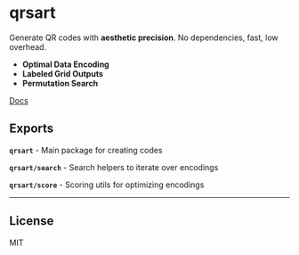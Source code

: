 # qrsart

Generate QR codes with **aesthetic precision**. No dependencies, fast, low overhead.

- **Optimal Data Encoding**
- **Labeled Grid Outputs**
- **Permutation Search**

[Docs](https://qrs.art/docs)

## Exports

**`qrsart`** - Main package for creating codes

**`qrsart/search`** - Search helpers to iterate over encodings

**`qrsart/score`** - Scoring utils for optimizing encodings

---

## License

MIT